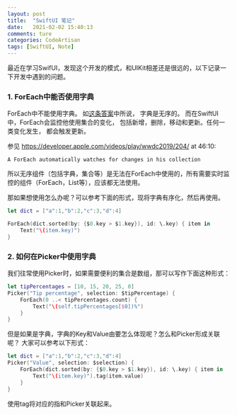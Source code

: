```yaml
---
layout: post  
title:  "SwiftUI 笔记"  
date:   2021-02-02 15:40:13
comments: ture
categories: CodeArtisan  
tags: [SwiftUI, Note]  
---
```


最近在学习SwifUI，发现这个开发的模式，和UIKit相差还是很远的，以下记录一下开发中遇到的问题。


### 1. ForEach中能否使用字典
ForEach中不能使用字典。 如[这条答案](https://stackoverflow.com/a/56675704/2575321)中所说， 字典是无序的。 而在SwiftUI 中，ForEach会监控他使用集合的变化， 包括新增，删除，移动和更新。任何一类变化发生， 都会触发更新。

参见 https://developer.apple.com/videos/play/wwdc2019/204/ at 46:10:

```
A ForEach automatically watches for changes in his collection
```



所以无序组件（包括字典，集合等）是无法在ForEach中使用的，所有需要实时监控的组件（ForEach，List等），应该都无法使用。

那如果想使用怎么办呢？可以参考下面的形式，现将字典有序化，然后再使用。

```swift
let dict = ["a":1,"b":2,"c":3,"d":4]

ForEach(dict.sorted(by: {$0.key > $1.key}), id: \.key) { item in
	Text("\(item.key)")
}
```



### 2. 如何在Picker中使用字典

我们往常使用Picker时，如果需要便利的集合是数组，那可以写作下面这种形式：

```swift
let tipPercentages = [10, 15, 20, 25, 0]
Picker("Tip percentage", selection: $tipPercentage) {
	ForEach(0 ..< tipPercentages.count) {
		Text("\(self.tipPercentages[$0])%")
	}
}
```

但是如果是字典，字典的Key和Value由要怎么体现呢？怎么和Picker形成关联呢？ 大家可以参考以下形式：

```swift
let dict = ["a":1,"b":2,"c":3,"d":4]
Picker("Value", selection: $selection) {
	ForEach(dict.sorted(by: {$0.key > $1.key}), id: \.key) { item in
		Text("\(item.key)").tag(item.value)
	}
}
```

使用tag将对应的指和Picker关联起来。